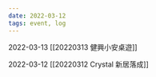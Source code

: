 ```yaml
---
date: 2022-03-12
tags: event, log
---
```



2022-03-13 [[20220313 健興小安桌遊]]

2022-03-12 [[20220312 Crystal 新居落成]]